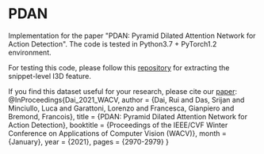 # PDAN
Implementation for the paper "PDAN: Pyramid Dilated Attention Network for Action Detection".
The code is tested in Python3.7 + PyTorch1.2 environment. 

For testing this code, please follow this [repository](https://github.com/piergiaj/pytorch-i3d) for extracting the snippet-level I3D feature.

If you find this dataset useful for your research, please cite our [paper](https://openaccess.thecvf.com/content/WACV2021/html/Dai_PDAN_Pyramid_Dilated_Attention_Network_for_Action_Detection_WACV_2021_paper.html):
@InProceedings{Dai_2021_WACV,
    author    = {Dai, Rui and Das, Srijan and Minciullo, Luca and Garattoni, Lorenzo and Francesca, Gianpiero and Bremond, Francois},
    title     = {PDAN: Pyramid Dilated Attention Network for Action Detection},
    booktitle = {Proceedings of the IEEE/CVF Winter Conference on Applications of Computer Vision (WACV)},
    month     = {January},
    year      = {2021},
    pages     = {2970-2979}
}
